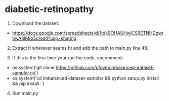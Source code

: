# diabetic-retinopathy

1. Download the dataset:
- https://docs.google.com/spreadsheets/d/1tdk9OHAUHwjCS9ETNHDgwtbwA6lMrx5o/edit?usp=sharing

2. Extract it wherever seems fit and add the path to main.py line 49.

3. If this is the first time your run the code, uncomment: 
- os.system('git clone https://github.com/ufoym/imbalanced-dataset-sampler.git')
- os.system('cd imbalanced-dataset-sampler && python setup.py install && pip install .')

4. Run main.py


